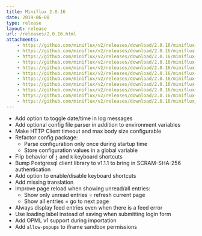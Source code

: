 ```yaml
---
title: Miniflux 2.0.16
date: 2019-06-08
type: release
layout: release
url: /releases/2.0.16.html
attachments:
    - https://github.com/miniflux/v2/releases/download/2.0.16/miniflux-darwin-amd64
    - https://github.com/miniflux/v2/releases/download/2.0.16/miniflux-freebsd-amd64
    - https://github.com/miniflux/v2/releases/download/2.0.16/miniflux-linux-amd64
    - https://github.com/miniflux/v2/releases/download/2.0.16/miniflux-linux-arm64
    - https://github.com/miniflux/v2/releases/download/2.0.16/miniflux-linux-armv5
    - https://github.com/miniflux/v2/releases/download/2.0.16/miniflux-linux-armv6
    - https://github.com/miniflux/v2/releases/download/2.0.16/miniflux-linux-armv7
    - https://github.com/miniflux/v2/releases/download/2.0.16/miniflux-openbsd-amd64
    - https://github.com/miniflux/v2/releases/download/2.0.16/miniflux-windows-amd64
    - https://github.com/miniflux/v2/releases/download/2.0.16/miniflux-2.0.16-1.0.x86_64.rpm
    - https://github.com/miniflux/v2/releases/download/2.0.16/miniflux_2.0.16_amd64.deb
---
```

* Add option to toggle date/time in log messages
* Add optional config file parser in addition to environment variables
* Make HTTP Client timeout and max body size configurable
* Refactor config package:
    - Parse configuration only once during startup time
    - Store configuration values in a global variable
* Flip behavior of `j` and `k` keyboard shortcuts
* Bump Postgresql client library to v1.1.1 to bring in SCRAM-SHA-256 authentication
* Add option to enable/disable keyboard shortcuts
* Add missing translation
* Improve page reload when showing unread/all entries:
    - Show only unread entries = refresh current page
    - Show all entries = go to next page
* Always display feed entries even when there is a feed error
* Use loading label instead of saving when submitting login form
* Add OPML v1 support during importation
* Add `allow-popups` to iframe sandbox permissions
